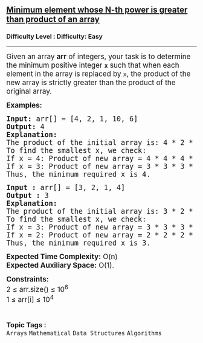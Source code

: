 <h2><a href="https://www.geeksforgeeks.org/problems/minimum-element-whose-n-th-power-is-greater-than-product-of-an-array4640/1?page=3&category=Arrays&status=unsolved,attempted&sortBy=accuracy">Minimum element whose N-th power is greater than product of an array</a></h2><h3>Difficulty Level : Difficulty: Easy</h3><hr><div class="problems_problem_content__Xm_eO"><p><span style="font-size: 14pt;">Given an array <strong>arr</strong> of integers, your task is to determine the minimum positive integer <strong><code>x</code></strong> such that when each element in the array is replaced by <code>x</code>, the product of the new array is strictly greater than the product of the original array.</span></p>
<p><span style="font-size: 14pt;"><strong>Examples:</strong></span></p>
<pre><span style="font-size: 14pt;"><strong>Input:</strong> arr[] = [4, 2, 1, 10, 6]
<strong>Output:</strong> 4<br><strong>Explanation:</strong>
The product of the initial array is: 4 * 2 * 1 * 10 * 6 = 480.
To find the smallest x, we check:
If x = 4: Product of new array = 4 * 4 * 4 * 4 * 4 = 1024 (greater than 480).
If x = 3: Product of new array = 3 * 3 * 3 * 3 * 3 = 243 (less than 480).
Thus, the minimum required x is 4.<br></span></pre>
<pre><span style="font-size: 14pt;"><strong>Input :</strong> arr[] = [3, 2, 1, 4]
<strong>Output :</strong> 3<br><strong>Explanation:</strong>
The product of the initial array is: 3 * 2 * 1 * 4 = 24.
To find the smallest x, we check:
If x = 3: Product of new array = 3 * 3 * 3 * 3 = 81 (greater than 24).
If x = 2: Product of new array = 2 * 2 * 2 * 2 = 16 (less than 24).
Thus, the minimum required x is 3.</span></pre>
<p><span style="font-size: 14pt;"><strong>Expected Time Complexity:</strong> O(n)<br><strong>Expected Auxiliary Space:</strong>&nbsp;O(1).</span></p>
<p><span style="font-size: 14pt;"><strong>Constraints:</strong><br>2 ≤ arr.size() ≤ 10<sup>6</sup><br>1 ≤ arr[i] ≤ 10<sup>4</sup></span></p></div><br><p><span style=font-size:18px><strong>Topic Tags : </strong><br><code>Arrays</code>&nbsp;<code>Mathematical</code>&nbsp;<code>Data Structures</code>&nbsp;<code>Algorithms</code>&nbsp;
